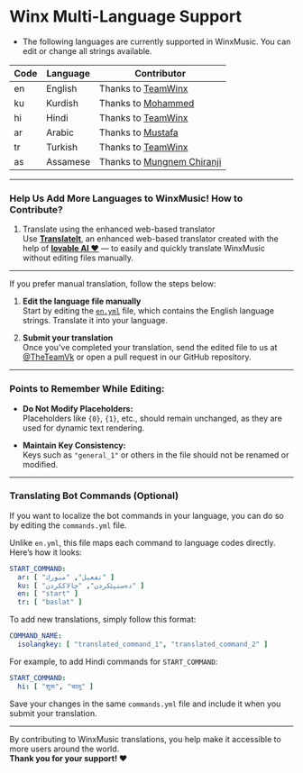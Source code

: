 # Winx Multi-Language Support

- The following languages are currently supported in WinxMusic. You can edit or change all strings available.

| Code | Language | Contributor                                              |
|------|----------|----------------------------------------------------------|
| en   | English  | Thanks to [TeamWinx](https://t.me/TeamWinx)              |
| ku   | Kurdish  | Thanks to [Mohammed](https://t.me/IQ7amo)                |
| hi   | Hindi    | Thanks to [TeamWinx](https://t.me/TeamWinx)              |
| ar   | Arabic   | Thanks to [Mustafa](https://t.me/tr_4z)                  |
| tr   | Turkish  | Thanks to [TeamWinx](https://t.me/TeamWinx)              |
| as   | Assamese | Thanks to [Mungnem Chiranji](https://t.me/ChiranjibKoch) |

---

### Help Us Add More Languages to WinxMusic! How to Contribute?

1. Translate using the enhanced web-based translator  
   Use [**TranslateIt**](https://vivekkumar-in.github.io/translateit), an enhanced web-based translator created with the
   help of [**lovable AI ❤️**](https://loveable.dev) — to easily and quickly translate WinxMusic without editing files
   manually.

---

If you prefer manual translation, follow the steps below:

1. **Edit the language file manually**  
   Start by editing the [`en.yml`](https://github.com/gabrielmaialva33/flora-music-bot/blob/master/strings%2Flangs%2Fen.yml) file,
   which contains the English language strings. Translate it into your language.

2. **Submit your translation**  
   Once you've completed your translation, send the edited file to us at [@TheTeamVk](https://t.me/TheTeamVk) or open a
   pull request in our GitHub repository.

---

### Points to Remember While Editing:

- **Do Not Modify Placeholders:**  
  Placeholders like `{0}`, `{1}`, etc., should remain unchanged, as they are used for dynamic text rendering.

- **Maintain Key Consistency:**  
  Keys such as `"general_1"` or others in the file should not be renamed or modified.

---

### Translating Bot Commands (Optional)

If you want to localize the bot commands in your language, you can do so by editing the `commands.yml` file.

Unlike `en.yml`, this file maps each command to language codes directly. Here’s how it looks:

```yaml
START_COMMAND:
  ar: [ "تفعيل", "ميوزك" ]
  ku: [ "دەستپێکردن", "چالاککردن" ]
  en: [ "start" ]
  tr: [ "baslat" ]
```

To add new translations, simply follow this format:

```yaml
COMMAND_NAME:
  isolangkey: [ "translated_command_1", "translated_command_2" ]
```

For example, to add Hindi commands for `START_COMMAND`:

```yaml
START_COMMAND:
  hi: [ "शुरू", "चालू" ]
```

Save your changes in the same `commands.yml` file and include it when you submit your translation.

---

By contributing to WinxMusic translations, you help make it accessible to more users around the world.  
**Thank you for your support! ❤️**
